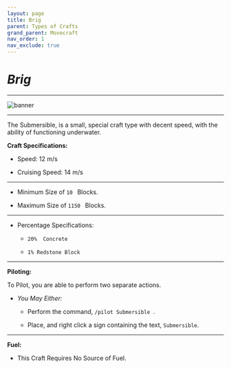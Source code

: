 ```yaml
---
layout: page
title: Brig
parent: Types of Crafts
grand_parent: Movecraft
nav_order: 1
nav_exclude: true
---
```


# ***Brig***

---

![banner](https://static.planetminecraft.com/files/resource_media/screenshot/1507/2015-02-14_1818048643464_lrg.jpg)

---

The Submersible, is a small, special craft type with decent speed, with the ability of functioning underwater.

**Craft Specifications:**

- Speed: 12 m/s
  
- Cruising Speed: 14 m/s

---

- Minimum Size of  `10 ` Blocks.
  
- Maximum Size of  `1150 ` Blocks.

---

- Percentage Specifications:
  
  - `20%  Concrete `
    
  - `1% Redstone Block `
    
---

**Piloting:**

To Pilot, you are able to perform two separate actions.
- *You May Either:*
  
    - Perform the command,  `/pilot Submersible `.
      
    - Place, and right click a sign containing the text,  `Submersible`.

--- 

**Fuel:**

- This Craft Requires No Source of Fuel.
